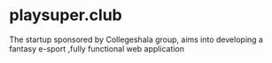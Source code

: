 # playsuper.club
The startup sponsored by Collegeshala group, aims into developing a fantasy e-sport ,fully functional web application 
